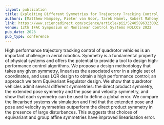 ```yaml
---
layout: publication
title: Exploiting Different Symmetries for Trajectory Tracking Control with Application to Quadrotors
authors: [Matthew Hampsey, Pieter van Goor, Tarek Hamel, Robert Mahony]
link: https://www.sciencedirect.com/science/article/pii/S2405896323002112
venue: 12th IFAC Symposium on Nonlinear Control Systems NOLCOS 2022
pub_date: 2023
pub_type: conference
---
```


High performance trajectory tracking control of quadrotor vehicles is an important challenge in aerial robotics. Symmetry is a fundamental property of physical systems and offers the potential to provide a tool to design high-performance control algorithms. We propose a design methodology that takes any given symmetry, linearises the associated error in a single set of coordinates, and uses LQR design to obtain a high performance control; an approach we term Equivariant Regulator design. We show that quadrotor vehicles admit several different symmetries: the direct product symmetry, the extended pose symmetry and the pose and velocity symmetry, and show that each symmetry can be used to define a global error. We compare the linearised systems via simulation and find that the extended pose and pose and velocity symmetries outperform the direct product symmetry in the presence of large disturbances. This suggests that choices of equivariant and group affine symmetries have improved linearisation error.
